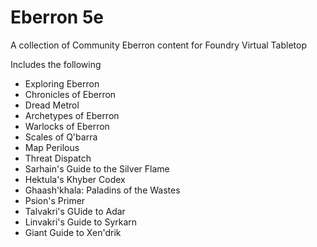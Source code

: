 # Eberron 5e

A collection of Community Eberron content for Foundry Virtual Tabletop

Includes the following

- Exploring Eberron
- Chronicles of Eberron
- Dread Metrol
- Archetypes of Eberron
- Warlocks of Eberron
- Scales of Q'barra
- Map Perilous
- Threat Dispatch
- Sarhain's Guide to the Silver Flame
- Hektula's Khyber Codex
- Ghaash'khala: Paladins of the Wastes
- Psion's Primer
- Talvakri's GUide to Adar
- Linvakri's Guide to Syrkarn
- Giant Guide to Xen'drik

